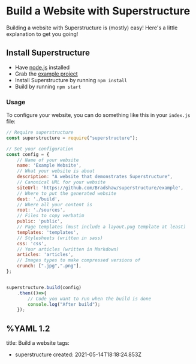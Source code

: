 # Build a Website with Superstructure

Building a website with Superstructure is (mostly) easy! Here's a little explanation to get you going!

## Install Superstructure

- Have [node.js](https://nodejs.org/en/) installed
- Grab the [example project](https://github.com/Bradshaw/superstructure/tree/main/example)
- Install Superstructure by running `npm install`
- Build by running `npm start`


### Usage

To configure your website, you can do something like this in your `index.js` file:

```js
// Require superstructure
const superstructure = require("superstructure");

// Set your configuration
const config = {
	// Name of your website
	name: 'Example Website',
	// What your website is about
	description: "A website that demonstrates Superstructure",
	// Canonical URL for your website
	siteUrl: 'https://github.com/Bradshaw/superstructure/example',
	// Where to put the generated website
	dest: './build',
	// Where all your content is
	root: './sources',
	// Files to copy verbatim
	public: 'public',
	// Page templates (must include a layout.pug template at least)
	templates: 'templates',
	// Stylesheets (written in sass)
	css: 'css',
	// Your articles (written in Markdown)
	articles: 'articles',
	// Images types to make compressed versions of 
	crunch: [".jpg",".png"],
};


superstructure.build(config)
	.then(()=>{
		// Code you want to run when the build is done
		console.log("After build");
	});
```


%YAML 1.2
---
title: Build a website
tags:
  - superstructure
created: 2021-05-14T18:18:24.853Z
